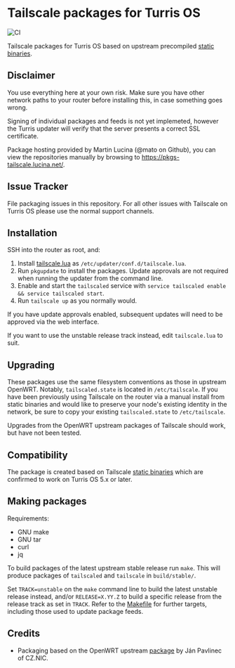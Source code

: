 # Tailscale packages for Turris OS
![CI](https://github.com/mato/tailscale-turris/workflows/CI/badge.svg)

Tailscale packages for Turris OS based on upstream precompiled [static
binaries](https://pkgs.tailscale.com/stable/#static).

## Disclaimer

You use everything here at your own risk. Make sure you have other network
paths to your router before installing this, in case something goes wrong.

Signing of individual packages and feeds is not yet implemeted, however the
Turris updater will verify that the server presents a correct SSL certificate.

Package hosting provided by Martin Lucina (@mato on Github), you can view the
repositories manually by browsing to https://pkgs-tailscale.lucina.net/.

## Issue Tracker

File packaging issues in this repository. For all other issues with Tailscale
on Turris OS please use the normal support channels.

## Installation

SSH into the router as root, and:

1. Install [tailscale.lua](tailscale.lua?raw=1) as `/etc/updater/conf.d/tailscale.lua`.
2. Run `pkgupdate` to install the packages. Update approvals are not required
   when running the updater from the command line.
3. Enable and start the `tailscaled` service with `service tailscaled enable &&
   service tailscaled start`.
4. Run `tailscale up` as you normally would.

If you have update approvals enabled, subsequent updates will need to be
approved via the web interface.

If you want to use the unstable release track instead, edit `tailscale.lua` to
suit.

## Upgrading

These packages use the same filesystem conventions as those in upstream
OpenWRT. Notably, `tailscaled.state` is located in `/etc/tailscale`. If you
have been previously using Tailscale on the router via a manual install from
static binaries and would like to preserve your node's existing identity in the
network, be sure to copy  your existing `tailscaled.state` to `/etc/tailscale`.

Upgrades from the OpenWRT upstream packages of Tailscale should work, but have
not been tested.

## Compatibility

The package is created based on Tailscale [static
binaries](https://pkgs.tailscale.com/stable/#static) which are confirmed to
work on Turris OS 5.x or later.

## Making packages

Requirements:
- GNU make
- GNU tar
- curl
- jq

To build packages of the latest upstream stable release run `make`. This will
produce packages of `tailscaled` and `tailscale` in `build/stable/`.

Set `TRACK=unstable` on the `make` command line to build the latest unstable
release instead, and/or `RELEASE=X.YY.Z` to build a specific release from the
release track as set in `TRACK`.  Refer to the [Makefile](Makefile) for further
targets, including those used to update package feeds.

## Credits

- Packaging based on the OpenWRT upstream
  [package](https://github.com/openwrt/packages/tree/openwrt-21.02/net/tailscale)
  by Ján Pavlinec of CZ.NIC.
